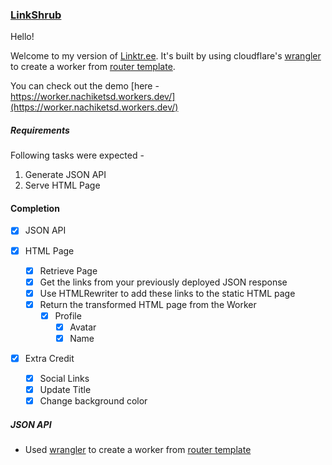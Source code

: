 ### [LinkShrub](https://worker.nachiketsd.workers.dev/)

Hello!

Welcome to my version of [Linktr.ee](https://linktr.ee/).
It's built by using cloudflare's [wrangler](https://github.com/cloudflare/wrangler) to create a worker from [router template](https://github.com/cloudflare/worker-template-router).

You can check out the demo [here - https://worker.nachiketsd.workers.dev/](https://worker.nachiketsd.workers.dev/)

##### Requirements
Following tasks were expected -
1. Generate JSON API
2. Serve HTML Page

#### Completion
- [x] JSON API

- [x] HTML Page
    - [x] Retrieve Page
    - [x] Get the links from your previously deployed JSON response
    - [x] Use HTMLRewriter to add these links to the static HTML page
    - [x] Return the transformed HTML page from the Worker
        - [x] Profile 
            - [x] Avatar
            - [x] Name

- [x] Extra Credit
    - [x] Social Links
    - [x] Update Title
    - [x] Change background color
      
##### JSON API
- Used [wrangler](https://github.com/cloudflare/wrangler) to create a worker from [router template](https://github.com/cloudflare/worker-template-router)
  
